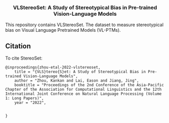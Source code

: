 
<h3 align="center">
<p> VLStereoSet: A Study of Stereotypical Bias in Pre-trained Vision-Language Models
</h3>


This repository contains VLStereoSet. The dataset to measure stereotypical bias on Visual Language Pretrained Models (VL-PTMs).


## Citation
To cite StereoSet: 

```
@inproceedings{zhou-etal-2022-vlstereoset,
    title = "{VLS}tereo{S}et: A Study of Stereotypical Bias in Pre-trained Vision-Language Models",
    author = "Zhou, Kankan and Lai, Eason and Jiang, Jing",
    booktitle = "Proceedings of the 2nd Conference of the Asia-Pacific Chapter of the Association for Computational Linguistics and the 12th International Joint Conference on Natural Language Processing (Volume 1: Long Papers)",
    year = "2022",


}
```
